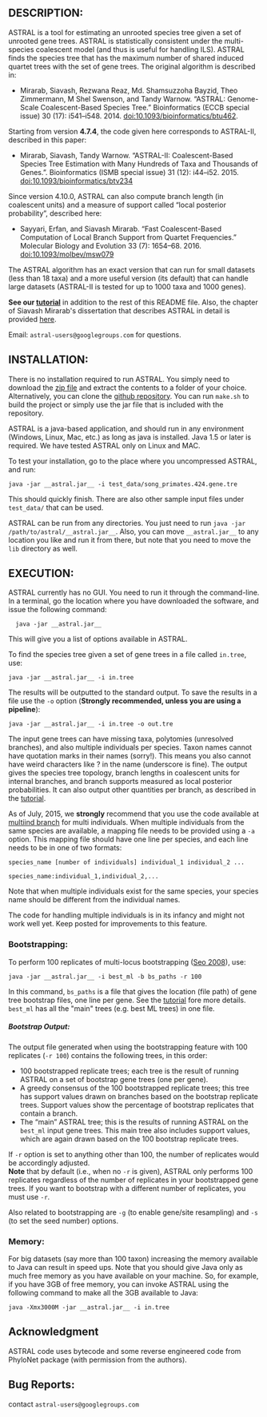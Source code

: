 DESCRIPTION:
-----------
ASTRAL is a tool for estimating an unrooted species tree given a set of unrooted gene trees. ASTRAL is statistically consistent under the multi-species coalescent model (and thus is useful for handling ILS). ASTRAL finds the species tree that has the maximum number of shared induced quartet trees with the set of gene trees. 
The original algorithm is described in:

* Mirarab, Siavash, Rezwana Reaz, Md. Shamsuzzoha Bayzid, Theo Zimmermann, M Shel Swenson, and Tandy Warnow. “ASTRAL: Genome-Scale Coalescent-Based Species Tree.” Bioinformatics (ECCB special issue) 30 (17): i541–i548. 2014. [doi:10.1093/bioinformatics/btu462](doi.org/10.1093/bioinformatics/btu462).

Starting from version **4.7.4**, the code given here corresponds to ASTRAL-II, described in this paper: 

* Mirarab, Siavash, Tandy Warnow. “ASTRAL-II: Coalescent-Based Species Tree Estimation with Many Hundreds of Taxa and Thousands of Genes.”. Bioinformatics (ISMB special issue) 31 (12): i44–i52. 2015. [doi:10.1093/bioinformatics/btv234](http://bioinformatics.oxfordjournals.org/content/31/12/i44)

Since version 4.10.0, ASTRAL can also compute branch length (in coalescent units) and a measure of support called “local posterior probability”, described here:

* Sayyari, Erfan, and Siavash Mirarab. “Fast Coalescent-Based Computation of Local Branch Support from Quartet Frequencies.” Molecular Biology and Evolution 33 (7): 1654–68. 2016. [doi:10.1093/molbev/msw079](http://mbe.oxfordjournals.org/content/early/2016/05/12/molbev.msw079.short?rss=1)


The ASTRAL algorithm has an exact version that can run for small datasets (less than 18 taxa) and a more useful version (its default) that can handle large datasets (ASTRAL-II is tested for up to 1000 taxa and 1000 genes).


**See our [tutorial](astral-tutorial.md)** in addition to the rest of this README file. Also, the chapter of Siavash Mirarab's dissertation that describes ASTRAL in detail is provided [here](thesis-astral.pdf).

Email: `astral-users@googlegroups.com` for questions.

INSTALLATION:
-----------
There is no installation required to run ASTRAL. 
You simply need to download the [zip file](https://github.com/smirarab/ASTRAL/raw/master/__astral.zip__) 
and extract the contents to a folder of your choice. Alternatively, you can clone the [github repository](https://github.com/smirarab/ASTRAL/). You can run `make.sh` to build the project or simply use the jar file that is included with the repository. 

ASTRAL is a java-based application, and should run in any environment (Windows, Linux, Mac, etc.) as long as java is installed. Java 1.5 or later is required. We have tested ASTRAL only on Linux and MAC.

To test your installation, go to the place where you uncompressed ASTRAL, and run:

```
java -jar __astral.jar__ -i test_data/song_primates.424.gene.tre
```

This should quickly finish. There are also other sample input files under `test_data/` that can be used.

ASTRAL can be run from any directories. You just need to run `java -jar /path/to/astral/__astral.jar__`.
Also, you can move `__astral.jar__` to any location you like and run it from there, but note that you need
to move the `lib` directory as well. 

EXECUTION:
-----------
ASTRAL currently has no GUI. You need to run it through the command-line. In a terminal, go the location where you have downloaded the software, and issue the following command:

```
  java -jar __astral.jar__
```

This will give you a list of options available in ASTRAL.

To find the species tree given a set of gene trees in a file called `in.tree`, use:

```
java -jar __astral.jar__ -i in.tree
```

The results will be outputted to the standard output. To save the results in a file use the `-o` option (**Strongly recommended, unless you are using a pipeline**):

```
java -jar __astral.jar__ -i in.tree -o out.tre
```

The input gene trees can have missing taxa, polytomies (unresolved branches), and also multiple individuals per species. 
Taxon names cannot have quotation marks in their names (sorry!). This means you also cannot have weird characters like ? in the name (underscore is fine).
The output gives the species tree topology, branch lengths in coalescent units
for internal branches, and branch supports measured as local posterior probabilities. It can also output other quantities per branch, 
as described in the [tutorial](astral-tutorial.md).


As of July, 2015, we **strongly** recommend that you use the code available at [multiind branch](https://github.com/smirarab/ASTRAL/tree/multiind) for multi individuals. When multiple individuals from the same species are available, a mapping file needs to be provided using a `-a` option. This mapping file should have one line per species, and each line needs to be in one of two formats:

```
species_name [number of individuals] individual_1 individual_2 ...

species_name:individual_1,individual_2,...
```
Note that when multiple individuals exist for the same species, your species name should be different from the individual names.

The code for handling multiple individuals is in its infancy and might not work well yet. Keep posted for improvements to this feature. 

### Bootstrapping:

To perform 100 replicates of multi-locus bootstrapping ([Seo 2008](http://www.ncbi.nlm.nih.gov/pubmed/18281270)), use:

```
java -jar __astral.jar__ -i best_ml -b bs_paths -r 100
```

In this command, `bs_paths` is a file that gives the location (file path) of gene tree bootstrap files, one line per gene. See the [tutorial](astral-tutorial.md)
fore more details.
`best_ml` has all the "main" trees (e.g. best ML trees) in one file. 

##### Bootstrap Output: 

The output file generated when using the bootstrapping feature with 100 replicates (`-r 100`) contains the following trees, in this order:

* 100 bootstrapped replicate trees; each tree is the result of running ASTRAL on a set of bootstrap gene trees (one per gene).
* A greedy consensus of the 100 bootstrapped replicate trees; this tree has support values drawn on branches based on the bootstrap replicate trees. Support values show the percentage of bootstrap replicates that contain a branch. 
* The “main” ASTRAL tree; this is the results of running ASTRAL on the `best_ml` input gene trees. This main tree also includes support values, which are again drawn based on the 100 bootstrap replicate trees.

If `-r` option is set to anything other than 100, the number of replicates would be accordingly adjusted.    
**Note** that by default (i.e., when no `-r` is given), ASTRAL only performs 100 replicates regardless of the number of replicates in your bootstrapped gene trees.
If you want to bootstrap with a different number of replicates, you must use `-r`. 

Also related to bootstrapping are `-g` (to enable gene/site resampling) and `-s` (to set the seed number) options. 


### Memory:
For big datasets (say more than 100 taxon) increasing the memory available to Java can result in speed ups. Note that you should give Java only as much free memory as you have available on your machine. So, for example, if you have 3GB of free memory, you can invoke ASTRAL using the following command to make all the 3GB available to Java:

```
java -Xmx3000M -jar __astral.jar__ -i in.tree
```

Acknowledgment
-----------
ASTRAL code uses bytecode and some reverse engineered code from PhyloNet package (with permission from the authors).


Bug Reports:
-----------
contact ``astral-users@googlegroups.com``
